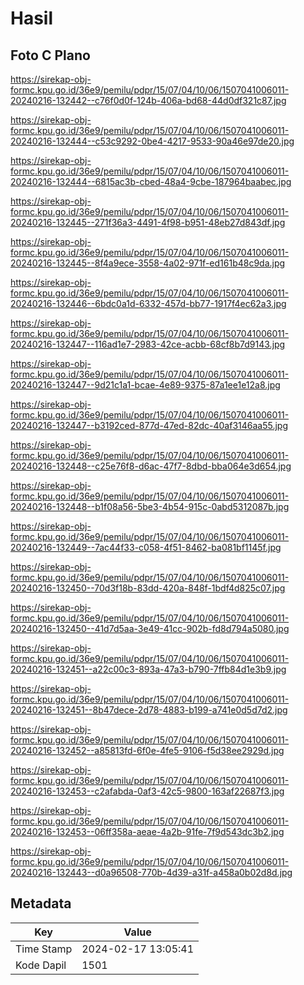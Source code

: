 # Hasil

## Foto C Plano

https://sirekap-obj-formc.kpu.go.id/36e9/pemilu/pdpr/15/07/04/10/06/1507041006011-20240216-132442--c76f0d0f-124b-406a-bd68-44d0df321c87.jpg

https://sirekap-obj-formc.kpu.go.id/36e9/pemilu/pdpr/15/07/04/10/06/1507041006011-20240216-132444--c53c9292-0be4-4217-9533-90a46e97de20.jpg

https://sirekap-obj-formc.kpu.go.id/36e9/pemilu/pdpr/15/07/04/10/06/1507041006011-20240216-132444--6815ac3b-cbed-48a4-9cbe-187964baabec.jpg

https://sirekap-obj-formc.kpu.go.id/36e9/pemilu/pdpr/15/07/04/10/06/1507041006011-20240216-132445--271f36a3-4491-4f98-b951-48eb27d843df.jpg

https://sirekap-obj-formc.kpu.go.id/36e9/pemilu/pdpr/15/07/04/10/06/1507041006011-20240216-132445--8f4a9ece-3558-4a02-971f-ed161b48c9da.jpg

https://sirekap-obj-formc.kpu.go.id/36e9/pemilu/pdpr/15/07/04/10/06/1507041006011-20240216-132446--6bdc0a1d-6332-457d-bb77-1917f4ec62a3.jpg

https://sirekap-obj-formc.kpu.go.id/36e9/pemilu/pdpr/15/07/04/10/06/1507041006011-20240216-132447--116ad1e7-2983-42ce-acbb-68cf8b7d9143.jpg

https://sirekap-obj-formc.kpu.go.id/36e9/pemilu/pdpr/15/07/04/10/06/1507041006011-20240216-132447--9d21c1a1-bcae-4e89-9375-87a1ee1e12a8.jpg

https://sirekap-obj-formc.kpu.go.id/36e9/pemilu/pdpr/15/07/04/10/06/1507041006011-20240216-132447--b3192ced-877d-47ed-82dc-40af3146aa55.jpg

https://sirekap-obj-formc.kpu.go.id/36e9/pemilu/pdpr/15/07/04/10/06/1507041006011-20240216-132448--c25e76f8-d6ac-47f7-8dbd-bba064e3d654.jpg

https://sirekap-obj-formc.kpu.go.id/36e9/pemilu/pdpr/15/07/04/10/06/1507041006011-20240216-132448--b1f08a56-5be3-4b54-915c-0abd5312087b.jpg

https://sirekap-obj-formc.kpu.go.id/36e9/pemilu/pdpr/15/07/04/10/06/1507041006011-20240216-132449--7ac44f33-c058-4f51-8462-ba081bf1145f.jpg

https://sirekap-obj-formc.kpu.go.id/36e9/pemilu/pdpr/15/07/04/10/06/1507041006011-20240216-132450--70d3f18b-83dd-420a-848f-1bdf4d825c07.jpg

https://sirekap-obj-formc.kpu.go.id/36e9/pemilu/pdpr/15/07/04/10/06/1507041006011-20240216-132450--41d7d5aa-3e49-41cc-902b-fd8d794a5080.jpg

https://sirekap-obj-formc.kpu.go.id/36e9/pemilu/pdpr/15/07/04/10/06/1507041006011-20240216-132451--a22c00c3-893a-47a3-b790-7ffb84d1e3b9.jpg

https://sirekap-obj-formc.kpu.go.id/36e9/pemilu/pdpr/15/07/04/10/06/1507041006011-20240216-132451--8b47dece-2d78-4883-b199-a741e0d5d7d2.jpg

https://sirekap-obj-formc.kpu.go.id/36e9/pemilu/pdpr/15/07/04/10/06/1507041006011-20240216-132452--a85813fd-6f0e-4fe5-9106-f5d38ee2929d.jpg

https://sirekap-obj-formc.kpu.go.id/36e9/pemilu/pdpr/15/07/04/10/06/1507041006011-20240216-132453--c2afabda-0af3-42c5-9800-163af22687f3.jpg

https://sirekap-obj-formc.kpu.go.id/36e9/pemilu/pdpr/15/07/04/10/06/1507041006011-20240216-132453--06ff358a-aeae-4a2b-91fe-7f9d543dc3b2.jpg

https://sirekap-obj-formc.kpu.go.id/36e9/pemilu/pdpr/15/07/04/10/06/1507041006011-20240216-132443--d0a96508-770b-4d39-a31f-a458a0b02d8d.jpg


## Metadata

| Key        | Value               |
| ---------- | ------------------- |
| Time Stamp | 2024-02-17 13:05:41 |
| Kode Dapil | 1501                |



